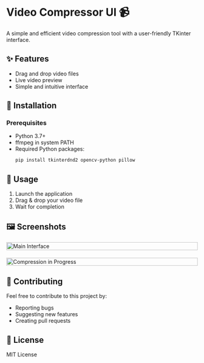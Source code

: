 # Video Compressor UI 📹

A simple and efficient video compression tool with a user-friendly TKinter interface.

## ✨ Features
- Drag and drop video files
- Live video preview
- Simple and intuitive interface

## 🚀 Installation

### Prerequisites
* Python 3.7+
* ffmpeg in system PATH
* Required Python packages:
  ```bash
  pip install tkinterdnd2 opencv-python pillow
  ```

## 📖 Usage
1. Launch the application
2. Drag & drop your video file
4. Wait for completion

## 🖼 Screenshots
<div style="display: flex; flex-direction: column; gap: 20px; margin: 20px 0;">
    <img src="https://github.com/user-attachments/assets/67cec91b-3bc2-419e-b884-49d4f36d0266" alt="Main Interface" style="width: 100%;">
    <img src="https://github.com/user-attachments/assets/f0696d52-fcb8-4dd1-af48-70c7850feed2" alt="Compression in Progress" style="width: 100%;">
</div>

## 🤝 Contributing
Feel free to contribute to this project by:
- Reporting bugs
- Suggesting new features
- Creating pull requests

## 📝 License
MIT License

